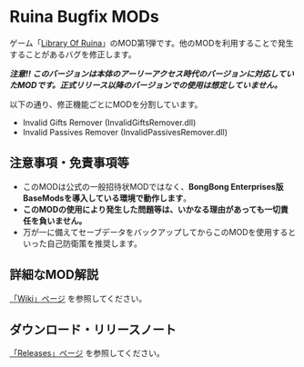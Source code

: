 # Ruina Bugfix MODs

ゲーム「[Library Of Ruina](https://store.steampowered.com/app/1256670/Library_Of_Ruina/)」のMOD第1弾です。他のMODを利用することで発生することがあるバグを修正します。

***注意!! このバージョンは本体のアーリーアクセス時代のバージョンに対応していたMODです。正式リリース以降のバージョンでの使用は想定していません。***

以下の通り、修正機能ごとにMODを分割しています。

- Invalid Gifts Remover (InvalidGiftsRemover.dll)
- Invalid Passives Remover (InvalidPassivesRemover.dll)

## 注意事項・免責事項等

- このMODは公式の一般招待状MODではなく、**BongBong Enterprises版BaseModsを導入している環境で動作します**。
- **このMODの使用により発生した問題等は、いかなる理由があっても一切責任を負いません。**
- 万が一に備えてセーブデータをバックアップしてからこのMODを使用するといった自己防衛策を推奨します。

## 詳細なMOD解説

[「Wiki」ページ](https://github.com/TanaUmbreon/RuinaBugfixMods/wiki) を参照してください。

## ダウンロード・リリースノート

[「Releases」ページ](https://github.com/TanaUmbreon/RuinaBugfixMods/releases) を参照してください。
